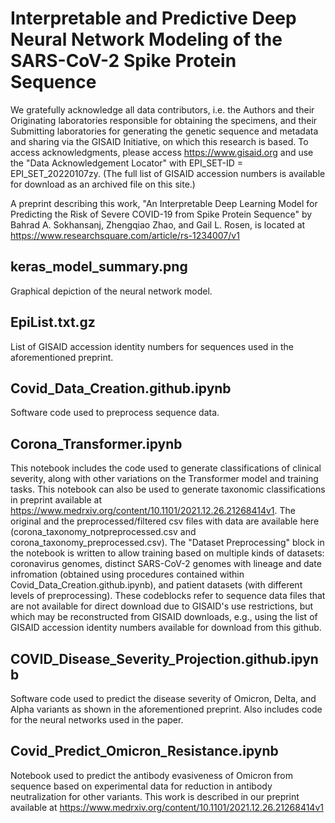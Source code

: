 # Interpretable and Predictive Deep Neural Network Modeling of the SARS-CoV-2 Spike Protein Sequence

We gratefully acknowledge all data contributors, i.e. the Authors and their Originating laboratories responsible for obtaining the specimens, and their Submitting laboratories for generating the genetic sequence and metadata and sharing via the GISAID Initiative, on which this research is based. To access acknowledgments, please access https://www.gisaid.org and use the "Data Acknowledgement Locator" with EPI_SET-ID = EPI_SET_20220107zy. (The full list of GISAID accession numbers is available for download as an archived file on this site.)

A preprint describing this work, "An Interpretable Deep Learning Model for Predicting the Risk of Severe COVID-19 from Spike Protein Sequence" by Bahrad A. Sokhansanj, Zhengqiao Zhao, and Gail L. Rosen, is located at https://www.researchsquare.com/article/rs-1234007/v1

## keras_model_summary.png
Graphical depiction of the neural network model.

## EpiList.txt.gz
List of GISAID accession identity numbers for sequences used in the aforementioned preprint.

## Covid_Data_Creation.github.ipynb
Software code used to preprocess sequence data.

## Corona_Transformer.ipynb
This notebook includes the code used to generate classifications of clinical severity, along with other variations on the Transformer model and training tasks. This notebook can also be used to generate taxonomic classifications in preprint available at https://www.medrxiv.org/content/10.1101/2021.12.26.21268414v1. The original and the preprocessed/filtered csv files with data are available here (corona_taxonomy_notpreprocessed.csv and corona_taxonomy_preprocessed.csv). The "Dataset Preprocessing" block in the notebook is written to allow training based on multiple kinds of datasets: coronavirus genomes, distinct SARS-CoV-2 genomes with lineage and date infromation (obtained using procedures contained within Covid_Data_Creation.github.ipynb), and patient datasets (with different levels of preprocessing). These codeblocks refer to sequence data files that are not available for direct download due to GISAID's use restrictions, but which may be reconstructed from GISAID downloads, e.g., using the list of GISAID accession identity numbers available for download from this github.

## COVID_Disease_Severity_Projection.github.ipynb
Software code used to predict the disease severity of Omicron, Delta, and Alpha variants as shown in the aforementioned preprint. Also includes code for the neural networks used in the paper.

## Covid_Predict_Omicron_Resistance.ipynb
Notebook used to predict the antibody evasiveness of Omicron from sequence based on experimental data for reduction in antibody neutralization for other variants. This work is described in our preprint available at https://www.medrxiv.org/content/10.1101/2021.12.26.21268414v1

